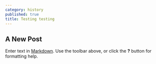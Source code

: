 ```yaml
---
category: history
published: true
title: Testing testing
---
```

## A New Post

Enter text in [Markdown](http://daringfireball.net/projects/markdown/). Use the toolbar above, or click the **?** button for formatting help.
